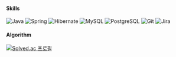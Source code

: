 <!-- #### About Me 
[![Notion Portfolio](https://img.shields.io/badge/Portfolio-Notion-e2e1d4?style=flat-square&logo=notion&logoColor=white)](https://discreet-antler-e8e.notion.site/5fb40d87757b41a6aba3797a20c46f30)
-->


#### Skills
<p align="left">
    <img src="https://img.shields.io/badge/Java-007396?style=flat-square&logo=java&logoColor=white" alt="Java"/>
    <img src="https://img.shields.io/badge/Spring-6DB33F?style=flat-square&logo=spring&logoColor=white" alt="Spring"/>
    <img src="https://img.shields.io/badge/Hibernate-59666C?style=flat-square&logo=hibernate&logoColor=white" alt="Hibernate"/>
    <img src="https://img.shields.io/badge/MySQL-4479A1?style=flat-square&logo=mysql&logoColor=white" alt="MySQL"/>
    <img src="https://img.shields.io/badge/PostgreSQL-4169E1?style=flat-square&logo=postgresql&logoColor=white" alt="PostgreSQL"/>
    <img src="https://img.shields.io/badge/Git-F05032?style=flat-square&logo=git&logoColor=white" alt="Git"/>
    <img src="https://img.shields.io/badge/Jira-0052CC?style=flat-square&logo=jira&logoColor=white" alt="Jira"/>
</p>



#### Algorithm
[![Solved.ac 프로필](http://mazassumnida.wtf/api/mini/generate_badge?boj=2007ksm)](https://solved.ac/2007ksm)





